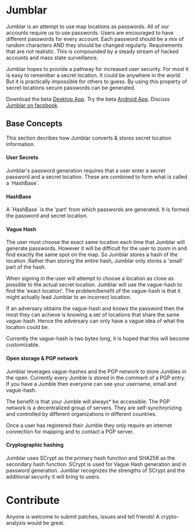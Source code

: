 <h1>Jumblar</h1>

Jumblar is an attempt to use map locations as passwords. All of our accounts require us to use passwords. Users are encouraged to have different passwords for every account. Each password should be a mix of random characters AND they should be changed regularly. Requirements that are not realistic. This is compounded by a steady stream of hacked accounts and mass state surveillance. 

Jumblar hopes to provide a pathway for increased user security. For most it is easy to remember a secret location. It could be anywhere in the world. But it is practically impossible for others to guess. By using this property of secret locations secure passwords can be generated.

Download the beta <a href="https://github.com/micheal-swiggs/jumblar-desktop/releases">Desktop App</a>.
Try the beta <a href="https://play.google.com/store/apps/details?id=beta.com.jumblar.android.app">Android App</a>.
Discuss <a href="https://www.facebook.com/Jumblar">Jumblar on facebook</a>.

<h2>Base Concepts</h2>
This section decribes how Jumblar converts & stores secret location information.  

<h4>User Secrets</h4>
Jumblar's password generation requires that a user enter a secret password and a secret location. These are combined to form what is called a `HashBase`. 

<h4>HashBase</h4>
A `HashBase` is the 'part' from which passwords are generated. It is formed the password and secret location. 

<h4>Vague Hash</h4>
The user must choose the exact same location each time that Jumblar will generate passwords. However it will be difficult for the user to zoom in and find exactly the same spot on the map. So Jumblar stores a hash of the location. Rather than storing the entire hash, Jumblar only stores a 'small' part of the hash. 

When signing in the user will attempt to choose a location as close as possible to the actual secret location. Jumblar will use the vague-hash to find the 'exact location'. The problem/benefit of the vague-hash is that it might actually lead Jumblar to an incorrect location.

If an adversary obtains the vague-hash and knows the password then the most they can achieve is knowing a set of locations that share the same vague-hash. Hence the adversary can only have a vague idea of what the location could be.

Currently the vague-hash is two bytes long, it is hoped that this will become customizable.

<h4>Open storage & PGP network</h4>
Jumblar leverages vague-hashes and the PGP network to store Jumbles in the open. Currently every Jumble is stored in the comment of a PGP entry. If you have a Jumble then everyone can see your username, email and vague-hash. 

The benefit is that your Jumble will always* be accessible. The PGP network is a decentralized group of servers. They are self-synchronizing and controlled by different organizations in different countries. 

Once a user has registered their Jumble they only require an internet connection for mapping and to contact a PGP server.

<h4>Cryptographic hashing</h4>
Jumblar uses SCrypt as the primary hash function and SHA256 as the secondary hash function. SCrypt is used for Vague Hash generation and in password generation. Jumblar recognizes the strengths of SCrypt and the additional security it will bring to users.

<h1>Contribute</h1>

Anyone is welcome to submit patches, issues and tell friends! A crypto-analysis would be great. 
